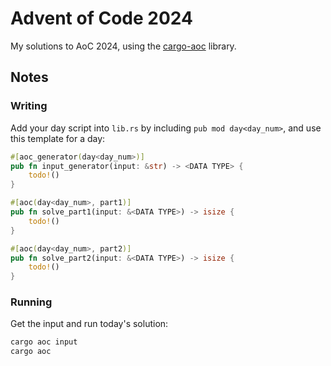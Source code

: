 # Advent of Code 2024

My solutions to AoC 2024, using the [cargo-aoc](https://github.com/gobanos/cargo-aoc) library.

## Notes

### Writing

Add your day script into `lib.rs` by including `pub mod day<day_num>`, and use this template for a day:

```rust
#[aoc_generator(day<day_num>)]
pub fn input_generator(input: &str) -> <DATA TYPE> {
    todo!()
}

#[aoc(day<day_num>, part1)]
pub fn solve_part1(input: &<DATA TYPE>) -> isize {
    todo!()
}

#[aoc(day<day_num>, part2)]
pub fn solve_part2(input: &<DATA TYPE>) -> isize {
    todo!()
}
```

### Running

Get the input and run today's solution:

```bash
cargo aoc input
cargo aoc
```
